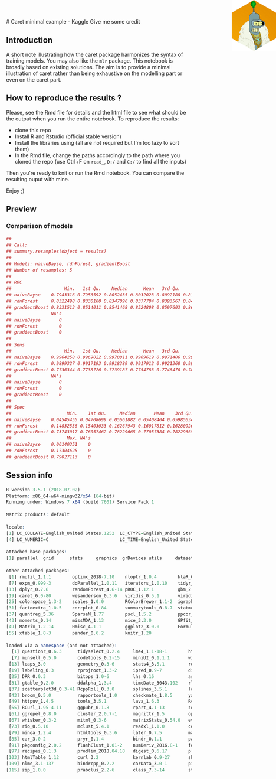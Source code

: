 <img src="sample_pic/bender_hex_mini.png" style="position:absolute;top:0px;right:0px;" width="120px" align="right" />
# Caret minimal example - Kaggle Give me some credit

## Introduction 

A short note illustrating how the caret package harmonizes the syntax of training models. You may also like the `mlr` package. This notebook is broadly based on existing solutions. The aim is to provide a minimal illustration of caret rather than being exhaustive on the modelling part or even on the caret part.

## How to reproduce the results ? 

Please, see the Rmd file for details and the html file to see what should be the output when you run the entire notebook. To reproduce the results:

 - clone this repo
 - Install R and Rstudio (official stable version)
 - Install the libraries using (all are not required but I'm too lazy to sort them)
 - In the Rmd file, change the paths accordingly to the path where you cloned the repo (use Ctrl+F on `read_`, `D:/` and `C:/` to find all the inputs)

Then you're ready to knit or run the Rmd notebook. You can compare the resulting ouput with mine.

Enjoy ;)


## Preview

### Comparison of models 

```r
## 
## Call:
## summary.resamples(object = results)
## 
## Models: naiveBayse, rdnForest, gradientBoost 
## Number of resamples: 5 
## 
## ROC 
##                    Min.   1st Qu.    Median      Mean   3rd Qu.      Max.
## naiveBayse    0.7943316 0.7956592 0.8052435 0.8032023 0.8092188 0.8115586
## rdnForest     0.8322498 0.8330160 0.8347096 0.8377784 0.8393567 0.8495599
## gradientBoost 0.8331513 0.8514011 0.8541468 0.8524808 0.8597603 0.8639444
##               NA's
## naiveBayse       0
## rdnForest        0
## gradientBoost    0
## 
## Sens 
##                    Min.   1st Qu.    Median      Mean   3rd Qu.      Max.
## naiveBayse    0.9964258 0.9969022 0.9970811 0.9969619 0.9971406 0.9972598
## rdnForest     0.9899327 0.9917193 0.9918389 0.9917912 0.9921368 0.9933282
## gradientBoost 0.7736344 0.7738726 0.7739187 0.7754783 0.7746470 0.7813189
##               NA's
## naiveBayse       0
## rdnForest        0
## gradientBoost    0
## 
## Spec 
##                     Min.    1st Qu.     Median       Mean    3rd Qu.
## naiveBayse    0.04545455 0.04708699 0.05661882 0.05408404 0.05985634
## rdnForest     0.14832536 0.15403033 0.16267943 0.16017812 0.16280926
## gradientBoost 0.73743017 0.76057462 0.78229665 0.77057384 0.78229665
##                     Max. NA's
## naiveBayse    0.06140351    0
## rdnForest     0.17304625    0
## gradientBoost 0.79027113    0
```




## Session info

```r
R version 3.5.1 (2018-07-02)
Platform: x86_64-w64-mingw32/x64 (64-bit)
Running under: Windows 7 x64 (build 7601) Service Pack 1

Matrix products: default

locale:
[1] LC_COLLATE=English_United States.1252  LC_CTYPE=English_United States.1252    LC_MONETARY=English_United States.1252
[4] LC_NUMERIC=C                           LC_TIME=English_United States.1252    

attached base packages:
[1] parallel  grid      stats     graphics  grDevices utils     datasets  methods   base     

other attached packages:
 [1] rmutil_1.1.1        optimx_2018-7.10    nloptr_1.0.4        klaR_0.6-14         stringr_1.3.1       readr_1.1.1        
 [7] expm_0.999-3        doParallel_1.0.11   iterators_1.0.10    tidyr_0.8.1         reshape2_1.4.3      lubridate_1.7.4    
[13] dplyr_0.7.6         randomForest_4.6-14 pROC_1.12.1         gbm_2.1.4           FactoMineR_1.41     dendextend_1.8.0   
[19] caret_6.0-80        wesanderson_0.3.6   viridis_0.5.1       viridisLite_0.3.0   VIM_4.7.0           data.table_1.11.4  
[25] colorspace_1.3-2    scales_1.0.0        RColorBrewer_1.1-2  igraph_1.2.2        gridExtra_2.3       ggthemes_4.0.1     
[31] factoextra_1.0.5    corrplot_0.84       summarytools_0.8.7  statmod_1.4.30      Rmisc_1.5           plyr_1.8.4         
[37] quantreg_5.36       SparseM_1.77        pscl_1.5.2          ppcor_1.1           MASS_7.3-50         normtest_1.1       
[43] moments_0.14        missMDA_1.13        mice_3.3.0          GPfit_1.0-0         glmnet_2.0-16       foreach_1.4.4      
[49] Matrix_1.2-14       Hmisc_4.1-1         ggplot2_3.0.0       Formula_1.2-3       survival_2.42-3     lattice_0.20-35    
[55] xtable_1.8-3        pander_0.6.2        knitr_1.20         

loaded via a namespace (and not attached):
  [1] questionr_0.6.3      tidyselect_0.2.4     lme4_1.1-18-1        htmlwidgets_1.2      combinat_0.0-8       trimcluster_0.1-2.1 
  [7] munsell_0.5.0        codetools_0.2-15     miniUI_0.1.1.1       withr_2.1.2          highr_0.7            rstudioapi_0.7      
 [13] leaps_3.0            geometry_0.3-6       stats4_3.5.1         robustbase_0.93-2    vcd_1.4-4            dimRed_0.1.0        
 [19] labeling_0.3         rprojroot_1.3-2      ipred_0.9-7          diptest_0.75-7       R6_2.2.2             flexmix_2.3-14      
 [25] DRR_0.0.3            bitops_1.0-6         lhs_0.16             assertthat_0.2.0     promises_1.0.1       nnet_7.3-12         
 [31] gtable_0.2.0         ddalpha_1.3.4        timeDate_3043.102    rlang_0.2.2          MatrixModels_0.4-1   CVST_0.2-2          
 [37] scatterplot3d_0.3-41 RcppRoll_0.3.0       splines_3.5.1        lazyeval_0.2.1       ModelMetrics_1.2.0   acepack_1.4.1       
 [43] broom_0.5.0          rapportools_1.0      checkmate_1.8.5      yaml_2.2.0           abind_1.4-5          backports_1.1.2     
 [49] httpuv_1.4.5         tools_3.5.1          lava_1.6.3           Rcpp_0.12.18         base64enc_0.1-3      purrr_0.2.5         
 [55] RCurl_1.95-4.11      ggpubr_0.1.8         rpart_4.1-13         zoo_1.8-3            sfsmisc_1.1-2        haven_1.1.2         
 [61] ggrepel_0.8.0        cluster_2.0.7-1      magrittr_1.5         openxlsx_4.1.0       lmtest_0.9-36        mvtnorm_1.0-8       
 [67] whisker_0.3-2        mitml_0.3-6          matrixStats_0.54.0   evaluate_0.11        mime_0.5             hms_0.4.2           
 [73] rio_0.5.10           mclust_5.4.1         readxl_1.1.0         compiler_3.5.1       tibble_1.4.2         crayon_1.3.4        
 [79] minqa_1.2.4          htmltools_0.3.6      later_0.7.5          magic_1.5-9          fpc_2.1-11.1         boot_1.3-20         
 [85] car_3.0-2            pryr_0.1.4           bindr_0.1.1          pan_1.6              gower_0.1.2          forcats_0.3.0       
 [91] pkgconfig_2.0.2      flashClust_1.01-2    numDeriv_2016.8-1    foreign_0.8-70       laeken_0.4.6         sp_1.3-1            
 [97] recipes_0.1.3        prodlim_2018.04.18   digest_0.6.17        pls_2.7-0            rmarkdown_1.10       cellranger_1.1.0    
[103] htmlTable_1.12       curl_3.2             kernlab_0.9-27       shiny_1.1.0          modeltools_0.2-22    jomo_2.6-4          
[109] nlme_3.1-137         bindrcpp_0.2.2       carData_3.0-1        pillar_1.3.0         DEoptimR_1.0-8       glue_1.3.0          
[115] zip_1.0.0            prabclus_2.2-6       class_7.3-14         stringi_1.1.7        latticeExtra_0.6-28  e1071_1.7-0         
```
